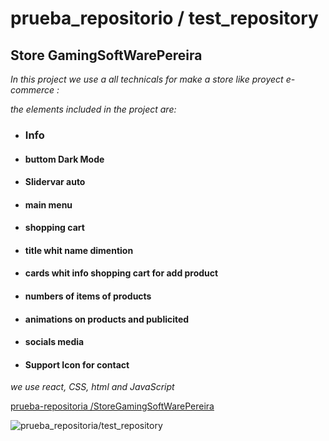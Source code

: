 # prueba_repositorio / test_repository

## Store GamingSoftWarePereira

*In this project we use a all technicals for make a store like proyect e-commerce :*



*the elements included in the project are:*
- ###  Info

- #### buttom Dark Mode
- #### Slidervar auto
- #### main menu
- #### shopping cart
- #### title whit name dimention
- #### cards whit info shopping cart for add product
- #### numbers of items of  products
- #### animations on products and publicited
- #### socials media
- #### Support Icon for contact 

*we use  react, CSS, html and JavaScript*

[prueba-repositoria /StoreGamingSoftWarePereira](https://tienda-virtual-1.netlify.app/ )

![prueba_repositoria/test_repository](https://i.ibb.co/pX4r90K/Academlo-Store.jpg)
